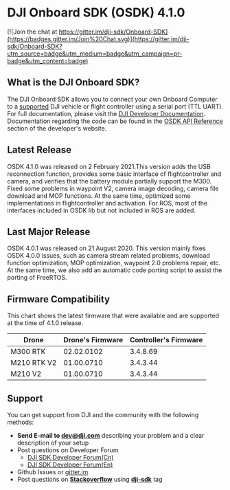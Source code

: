 # DJI Onboard SDK (OSDK) 4.1.0

[![Join the chat at https://gitter.im/dji-sdk/Onboard-SDK](https://badges.gitter.im/Join%20Chat.svg)](https://gitter.im/dji-sdk/Onboard-SDK?utm_source=badge&utm_medium=badge&utm_campaign=pr-badge&utm_content=badge)

## What is the DJI Onboard SDK?

The DJI Onboard SDK allows you to connect your own Onboard Computer to a [supported](https://developer.dji.com/onboard-sdk/documentation/purchaseguide/hardware.html) DJI vehicle or flight controller using a serial port (TTL UART). For full documentation, please visit the [DJI Developer Documentation](https://developer.dji.com/onboard-sdk/documentation/). Documentation regarding the code can be found in the [OSDK API Reference](https://developer.dji.com/onboard-api-reference/index.html) section of the developer's website.

## Latest Release
OSDK 4.1.0 was released on 2 February 2021.This version adds the USB reconnection function, provides some basic interface of flightcontroller and camera, and verifies that the battery module partially support the M300. Fixed some problems in waypoint V2, camera image decoding, camera file download and MOP functions. At the same time, optimized some implementations in flightcontroller and activation. For ROS, most of the interfaces included in OSDK lib but not included in ROS are added.

## Last Major Release
OSDK 4.0.1 was released on 21 August 2020. This version mainly fixes OSDK 4.0.0 issues, such as camera stream related problems, download function optimization, MOP optimization, waypoint 2.0 problems repair, etc. At the same time, we also add an automatic code porting script to assist the porting of FreeRTOS.

## Firmware Compatibility

This chart shows the latest firmware that were available and are supported at the time of 4.1.0 release.

<table>
<thead>
<tr><th>Drone</th>
<th>Drone's Firmware</th>
<th>Controller's Firmware</th>
</tr></thead>
<tbody>
<tr>
<td>M300 RTK </td>
<td>02.02.0102</td>
<td>3.4.8.69</td>
</tr>
<tr>
<td>M210 RTK V2</td>
<td>01.00.0710</td>
<td>3.4.3.44</td>
</tr>
<tr>
<td>M210 V2</td>
<td>01.00.0710</td>
<td>3.4.3.44</td>
</tr>

</tbody>
</table>

## Support

You can get support from DJI and the community with the following methods:

- **Send E-mail to dev@dji.com** describing your problem and a clear description of your setup
- Post questions on Developer Forum
  * [DJI SDK Developer Forum(Cn)](https://bbs.dji.com/forum-79-1.html?from=developer)
  * [DJI SDK Developer Forum(En)](https://forum.dji.com/forum-139-1.html?from=developer)
- Github Issues or [gitter.im](https://gitter.im/dji-sdk/Onboard-SDK)
- Post questions on [**Stackoverflow**](http://stackoverflow.com) using [**dji-sdk**](http://stackoverflow.com/questions/tagged/dji-sdk) tag

